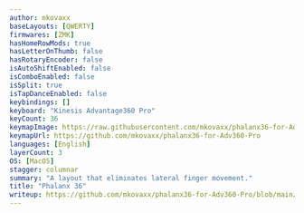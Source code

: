 ```yaml
---
author: mkovaxx
baseLayouts: [QWERTY]
firmwares: [ZMK]
hasHomeRowMods: true
hasLetterOnThumb: false
hasRotaryEncoder: false
isAutoShiftEnabled: false
isComboEnabled: false
isSplit: true
isTapDanceEnabled: false
keybindings: []
keyboard: "Kinesis Advantage360 Pro"
keyCount: 36
keymapImage: https://raw.githubusercontent.com/mkovaxx/phalanx36-for-Adv360-Pro/refs/heads/main/assets/layout.png
keymapUrl: https://github.com/mkovaxx/phalanx36-for-Adv360-Pro
languages: [English]
layerCount: 3
OS: [MacOS]
stagger: columnar
summary: "A layout that eliminates lateral finger movement."
title: "Phalanx 36"
writeup: https://github.com/mkovaxx/phalanx36-for-Adv360-Pro/blob/main/README.md
---
```

